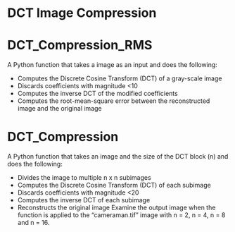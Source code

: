 # DCT Image Compression

# DCT_Compression_RMS
A Python function that takes a image as an input and does the following:
* Computes the Discrete Cosine Transform (DCT) of a gray-scale image
* Discards coefficients with magnitude <10
* Computes the inverse DCT of the modified coefficients
* Computes the root-mean-square error between the reconstructed image and the original image

# DCT_Compression
A Python function that takes an image and the size of the DCT block (n) and does the following:
* Divides the image to multiple n x n subimages
* Computes the Discrete Cosine Transform (DCT) of each subimage
* Discards coefficients with magnitude <20
* Computes the inverse DCT of each subimage
* Reconstructs the original image
Examine the output image when the function is applied to the “cameraman.tif” image with n = 2, n = 4, n = 8 and n = 16.
